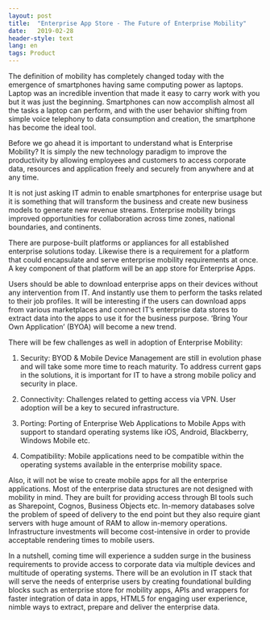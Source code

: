 ```yaml
---
layout: post
title:  "Enterprise App Store - The Future of Enterprise Mobility"
date:   2019-02-28
header-style: text
lang: en
tags: Product
---
```

The definition of mobility has completely changed today with the emergence of smartphones having same computing power as laptops. Laptop was an incredible invention that made it easy to carry work with you but it was just the beginning. Smartphones can now accomplish almost all the tasks a laptop can perform, and with the user behavior shifting from simple voice telephony to data consumption and creation, the smartphone has become the ideal tool.

Before we go ahead it is important to understand what is Enterprise Mobility? It is simply the new technology paradigm to improve the productivity by allowing employees and customers to access corporate data, resources and application freely and securely from anywhere and at any time.

It is not just asking IT admin to enable smartphones for enterprise usage but it is something that will transform the business and create new business models to generate new revenue streams. Enterprise mobility brings improved opportunities for collaboration across time zones, national boundaries, and continents.

There are purpose-built platforms or appliances for all established enterprise solutions today. Likewise there is a requirement for a platform that could encapsulate and serve enterprise mobility requirements at once. A key component of that platform will be an app store for Enterprise Apps.

Users should be able to download enterprise apps on their devices without any intervention from IT. And instantly use them to perform the tasks related to their job profiles. It will be interesting if the users can download apps from various marketplaces and connect IT’s enterprise data stores to extract data into the apps to use it for the business purpose. ‘Bring Your Own Application’ (BYOA) will become a new trend.

There will be few challenges as well in adoption of Enterprise Mobility:

1. Security: BYOD & Mobile Device Management are still in evolution phase and will take some more time to reach maturity. To address current gaps in the solutions, it is important for IT to have a strong mobile policy and security in place.

2. Connectivity: Challenges related to getting access via VPN. User adoption will be a key to secured infrastructure. 

3. Porting: Porting of Enterprise Web Applications to Mobile Apps with support to standard operating systems like iOS, Android, Blackberry, Windows Mobile etc. 

4. Compatibility: Mobile applications need to be compatible within the operating systems available in the enterprise mobility space.

Also, it will not be wise to create mobile apps for all the enterprise applications. Most of the enterprise data structures are not designed with mobility in mind. They are built for providing access through BI tools such as Sharepoint, Cognos, Business Objects etc. In-memory databases solve the problem of speed of delivery to the end point but they also require giant servers with huge amount of RAM to allow in-memory operations. Infrastructure investments will become cost-intensive in order to provide acceptable rendering times to mobile users.

In a nutshell, coming time will experience a sudden surge in the business requirements to provide access to corporate data via multiple devices and multitude of operating systems. There will be an evolution in IT stack that will serve the needs of enterprise users by creating foundational building blocks such as enterprise store for mobility apps, APIs and wrappers for faster integration of data in apps, HTML5 for engaging user experience, nimble ways to extract, prepare and deliver the enterprise data.

